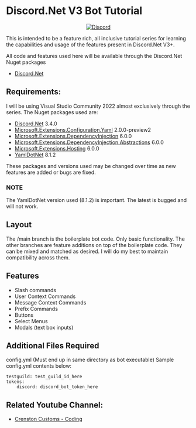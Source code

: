 # Discord.Net V3 Bot Tutorial
<p align="center">
<a href=https://discord.gg/4gnnzqe>
	<img src="https://discord.com/api/guilds/719318138696761396/widget.png" alt="Discord">
</a>
</p>

This is intended to be a feature rich, all inclusive tutorial series for learning the capabilities and usage of the features present in Discord.Net V3+.

All code and features used here will be available through the Discord.Net Nuget packages
- [Discord.Net](https://www.nuget.org/packages/Discord.Net/)

## Requirements:
I will be using Visual Studio Community 2022 almost exclusively through the series.
The Nuget packages used are:
- [Discord.Net](https://www.nuget.org/packages/Discord.Net/) 3.4.0
- [Microsoft.Extensions.Configuration.Yaml](https://www.nuget.org/packages/Microsoft.Extensions.Configuration.Yaml/) 2.0.0-preview2
- [Microsoft.Extensions.DependencyInjection](https://www.nuget.org/packages/Microsoft.Extensions.DependencyInjection/) 6.0.0
- [Microsoft.Extensions.DependencyInjection.Abstractions](https://www.nuget.org/packages/Microsoft.Extensions.DependencyInjection.Abstractions/) 6.0.0
- [Microsoft.Extensions.Hosting](https://www.nuget.org/packages/Microsoft.Extensions.Hosting/) 6.0.0
- [YamlDotNet](https://www.nuget.org/packages/YamlDotNet/) 8.1.2

These packages and versions used may be changed over time as new features are added or bugs are fixed.
### NOTE
The YamlDotNet version used (8.1.2) is important. The latest is bugged and will not work.

## Layout
The /main branch is the boilerplate bot code. Only basic functionality.
The other branches are feature additions on top of the boilerplate code. They can be mixed and matched as desired. I will do my best to maintain compatibility across them.

## Features
- Slash commands
- User Context Commands
- Message Context Commands
- Prefix Commands
- Buttons
- Select Menus
- Modals (text box inputs)

## Additional Files Required
config.yml (Must end up in same directory as bot executable)
Sample config.yml contents below:
```
testguild: test_guild_id_here
tokens:
    discord: discord_bot_token_here
```
## Related Youtube Channel:
- [Crenston Customs - Coding](https://www.youtube.com/channel/UCtHRTGMFSGtCvehpqphpBhA)
